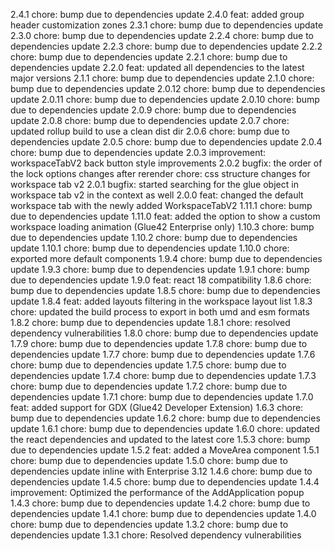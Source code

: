 2.4.1
chore: bump due to dependencies update
2.4.0
feat: added group header customization zones
2.3.1
chore: bump due to dependencies update
2.3.0
chore: bump due to dependencies update
2.2.4
chore: bump due to dependencies update
2.2.3
chore: bump due to dependencies update
2.2.2
chore: bump due to dependencies update
2.2.1
chore: bump due to dependencies update
2.2.0
feat: updated all dependencies to the latest major versions
2.1.1
chore: bump due to dependencies update
2.1.0
chore: bump due to dependencies update
2.0.12
chore: bump due to dependencies update
2.0.11
chore: bump due to dependencies update
2.0.10
chore: bump due to dependencies update
2.0.9
chore: bump due to dependencies update
2.0.8
chore: bump due to dependencies update
2.0.7
chore: updated rollup build to use a clean dist dir
2.0.6
chore: bump due to dependencies update
2.0.5
chore: bump due to dependencies update
2.0.4
chore: bump due to dependencies update
2.0.3
improvement: workspaceTabV2 back button style improvements
2.0.2
bugfix: the order of the lock options changes after rerender 
chore: css structure changes for workspace tab v2
2.0.1
bugfix: started searching for the glue object in workspace tab v2 in the context as well
2.0.0
feat: changed the default workspace tab with the newly added WorkspaceTabV2
1.11.1
chore: bump due to dependencies update
1.11.0
feat: added the option to show a custom workspace loading animation (Glue42 Enterprise only)
1.10.3
chore: bump due to dependencies update
1.10.2
chore: bump due to dependencies update
1.10.1
chore: bump due to dependencies update
1.10.0
chore: exported more default components
1.9.4
chore: bump due to dependencies update
1.9.3
chore: bump due to dependencies update
1.9.1
chore: bump due to dependencies update
1.9.0
feat: react 18 compatibility
1.8.6
chore: bump due to dependencies update
1.8.5
chore: bump due to dependencies update
1.8.4
feat: added layouts filtering in the workspace layout list
1.8.3
chore: updated the build process to export in both umd and esm formats
1.8.2
chore: bump due to dependencies update
1.8.1
chore: resolved dependency vulnerabilities
1.8.0
chore: bump due to dependencies update
1.7.9
chore: bump due to dependencies update
1.7.8
chore: bump due to dependencies update
1.7.7
chore: bump due to dependencies update
1.7.6
chore: bump due to dependencies update
1.7.5
chore: bump due to dependencies update
1.7.4
chore: bump due to dependencies update
1.7.3
chore: bump due to dependencies update
1.7.2
chore: bump due to dependencies update
1.7.1
chore: bump due to dependencies update
1.7.0
feat: added support for GDX (Glue42 Developer Extension)
1.6.3
chore: bump due to dependencies update
1.6.2
chore: bump due to dependencies update
1.6.1
chore: bump due to dependencies update
1.6.0
chore: updated the react dependencies and updated to the latest core
1.5.3
chore: bump due to dependencies update
1.5.2
feat: added a MoveArea component
1.5.1
chore: bump due to dependencies update
1.5.0
chore: bump due to dependencies update inline with Enterprise 3.12
1.4.6
chore: bump due to dependencies update
1.4.5
chore: bump due to dependencies update
1.4.4
improvement: Optimized the performance of the AddApplication popup
1.4.3
chore: bump due to dependencies update
1.4.2
chore: bump due to dependencies update
1.4.1
chore: bump due to dependencies update
1.4.0
chore: bump due to dependencies update
1.3.2
chore: bump due to dependencies update
1.3.1
chore: Resolved dependency vulnerabilities
